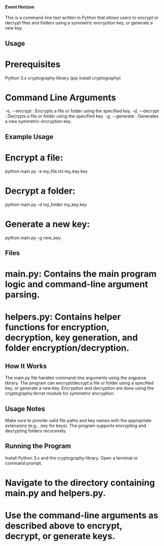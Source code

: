 #### Event Horizon
This is a command-line tool written in Python that allows users to encrypt or decrypt files and folders using a symmetric encryption key, or generate a new key.

## Usage
# Prerequisites
 Python 3.x
 cryptography library (pip install cryptography)

# Command Line Arguments
 -e, --encrypt <filename> <keyname>: Encrypts a file or folder using the specified key.
 -d, --decrypt <filename> <keyname>: Decrypts a file or folder using the specified key.
 -g, --generate <keyname>: Generates a new symmetric encryption key.

## Example Usage
# Encrypt a file:

 python main.py -e my_file.txt my_key.key

# Decrypt a folder:

python main.py -d my_folder my_key.key

# Generate a new key:

 python main.py -g new_key

## Files

# main.py: Contains the main program logic and command-line argument parsing.
# helpers.py: Contains helper functions for encryption, decryption, key generation, and folder encryption/decryption.

## How It Works
 The main.py file handles command-line arguments using the argparse library.
 The program can encrypt/decrypt a file or folder using a specified key, or generate a new key.
 Encryption and decryption are done using the cryptography.fernet module for symmetric encryption.

## Usage Notes
 Make sure to provide valid file paths and key names with the appropriate extensions (e.g., .key for keys).
 The program supports encrypting and decrypting folders recursively.

## Running the Program
 Install Python 3.x and the cryptography library.
 Open a terminal or command prompt.
# Navigate to the directory containing main.py and helpers.py.
# Use the command-line arguments as described above to encrypt, decrypt, or generate keys.
